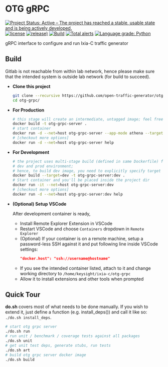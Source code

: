 # OTG gRPC

[![Project Status: Active – The project has reached a stable, usable state and is being actively developed.](https://www.repostatus.org/badges/latest/active.svg)](https://www.repostatus.org/#active)
[![license](https://img.shields.io/badge/license-MIT-green.svg)](https://en.wikipedia.org/wiki/MIT_License)
[![release)](https://img.shields.io/github/v/release/open-traffic-generator/otg-grpc)](https://github.com/open-traffic-generator/otg-grpc/releases/latest)
[![Build](https://github.com/open-traffic-generator/otg-grpc/actions/workflows/publish.yaml/badge.svg)](https://github.com/open-traffic-generator/otg-grpc/actions/workflows/publish.yaml)
[![Total alerts](https://img.shields.io/lgtm/alerts/g/open-traffic-generator/otg-grpc.svg?logo=lgtm&logoWidth=18)](https://lgtm.com/projects/g/open-traffic-generator/otg-grpc/alerts/)
[![Language grade: Python](https://img.shields.io/lgtm/grade/python/g/open-traffic-generator/otg-grpc.svg?logo=lgtm&logoWidth=18)](https://lgtm.com/projects/g/open-traffic-generator/otg-grpc/context:python)

gRPC interface to configure and run Ixia-C traffic generator

## Build

Gitlab is not reachable from within lab network, hence please make sure that the intended system is outside lab network (for build to succeed).

- **Clone this project**

  ```sh
  git clone --recursive https://github.com/open-traffic-generator/otg-grpc.git
  cd otg-grpc/
  ```

- **For Production**

    ```sh
    # this stage will create an intermediate, untagged image; feel free to get rid of it afterwards
    docker build -t otg-grpc-server .
    # start container
    docker run -d --net=host otg-grpc-server --app-mode athena --target-host localhost --target-port 443
    # [checkout more options]
    docker run -d --net=host otg-grpc-server help
    ```

- **For Development**

    ```sh
    # the project uses multi-stage build (defined in same Dockerfile) for both
    # dev and prod environment;
    # hence, to build dev image, you need to explicitly specify target `stage`
    docker build --target=dev -t otg-grpc-server:dev .
    # Start container and you'll be placed inside the project dir
    docker run -it --net=host otg-grpc-server:dev
    # [checkout more options]
    docker run -d --net=host otg-grpc-server:dev help
    ```

- **(Optional) Setup VSCode**

    After development container is ready,
    - Install Remote Explorer Extension in VSCode
    - Restart VSCode and choose `Containers` dropdown in `Remote Explorer`
    - (Optional) If your container is on a remote machine, setup a password-less SSH against it and put following line inside VSCode settings:
      ```json
      "docker.host": "ssh://username@hostname"
      ```
    - If you see the intended container listed, attach to it and change working directory to `/home/keysight/ixia-c/otg-grpc`
    - Allow it to install extensions and other tools when prompted

## Quick Tour

**do.sh** covers most of what needs to be done manually. If you wish to extend it, just define a function (e.g. install_deps()) and call it like so: `./do.sh install_deps`.

```sh
# start otg grpc server
./do.sh run
# run unit / benchmark / coverage tests against all packages
./do.sh unit
# get unit test deps, generate stubs, run tests
./do.sh art
# build otg grpc server docker image
./do.sh build
```
